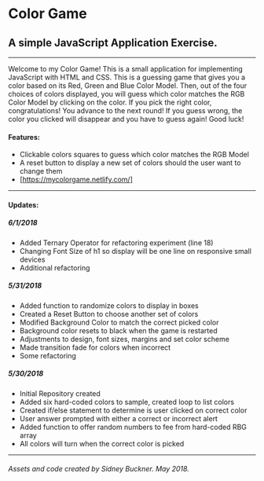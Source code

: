 # Color Game
## A simple JavaScript Application Exercise.
---
Welcome to my Color Game! This is a small application for implementing JavaScript with HTML and CSS.
This is a guessing game that gives you a color based on its Red, Green and Blue Color Model. Then, out of the four choices of colors displayed, you will guess which color matches the RGB Color Model by clicking on the color. If you pick the right color, congratulations! You advance to the next round! If you guess wrong, the color you clicked will disappear and you have to guess again! Good luck!

#### Features:

+ Clickable colors squares to guess which color matches the RGB Model
+ A reset button to display a new set of colors should the user want to change them
+ [https://mycolorgame.netlify.com/]


---

#### Updates:

##### 6/1/2018
+ Added Ternary Operator for refactoring experiment (line 18)
+ Changing Font Size of h1 so display will be one line on responsive small devices
+ Additional refactoring

##### 5/31/2018
+ Added function to randomize colors to display in boxes
+ Created a Reset Button to choose another set of colors
+ Modified Background Color to match the correct picked color
+ Background color resets to black when the game is restarted
+ Adjustments to design, font sizes, margins and set color scheme
+ Made transition fade for colors when incorrect
+ Some refactoring

##### 5/30/2018
+ Initial Repository created
+ Added six hard-coded colors to sample, created loop to list colors
+ Created if/else statement to determine is user clicked on correct color
+ User answer prompted with either a correct or incorrect alert
+ Added function to offer random numbers to fee from hard-coded RBG array
+ All colors will turn when the correct color is picked



---
###### Assets and code created by Sidney Buckner. May 2018.
